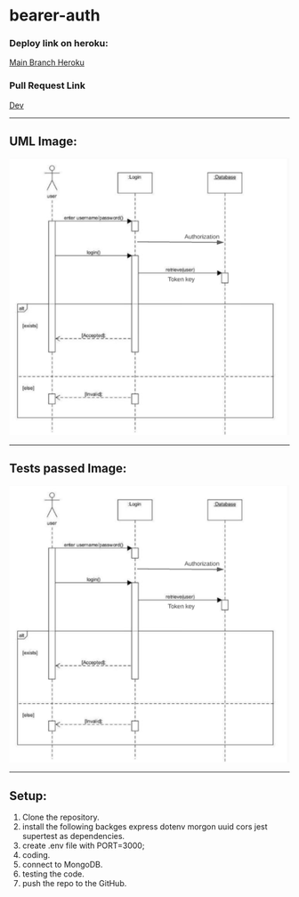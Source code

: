 # bearer-auth

### Deploy link on heroku:

[Main Branch Heroku](https://bearer-auth-haneen.herokuapp.com/)


### Pull Request Link

[Dev](https://github.com/HaneenKh88/bearer-auth/pull/2)


****************************************************************************************************

## UML Image:

![UML](https://github.com/HaneenKh88/bearer-auth/blob/dev/UMLLab07.png)


*****************************************************************************************************
## Tests passed Image:

![TestImg](https://github.com/HaneenKh88/bearer-auth/blob/dev/UMLLab07.png)



****************************************************************************************************

## Setup:

1. Clone the repository.
2. install the following backges express dotenv morgon uuid cors jest supertest as dependencies.
3. create .env file with PORT=3000;
4. coding.
5. connect to MongoDB.
6. testing the code.
7. push the repo to the GitHub.



